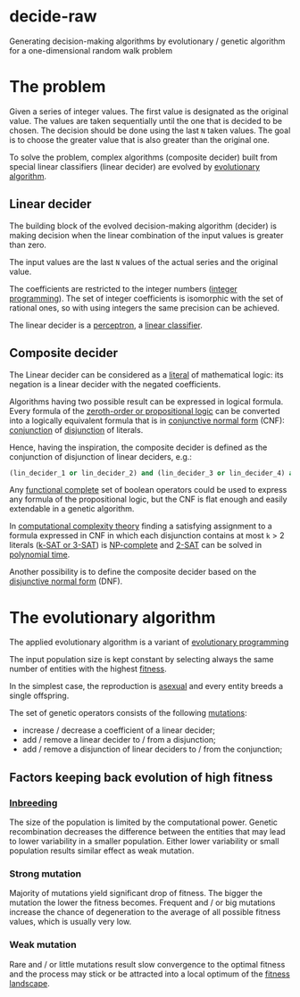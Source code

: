 # decide-raw
Generating decision-making algorithms by evolutionary / genetic algorithm
for a one-dimensional random walk problem

# The problem

Given a series of integer values.
The first value is designated as the original value.
The values are taken sequentially until the one that is decided to be chosen.
The decision should be done using the last `N` taken values.
The goal is to choose the greater value that is also greater than the original one.

To solve the problem, complex algorithms (composite decider) built from special linear classifiers (linear decider)
are evolved by [evolutionary algorithm](https://en.wikipedia.org/wiki/Evolutionary_algorithm).

## Linear decider

The building block of the evolved decision-making algorithm (decider) is
making decision when the linear combination of the input values is greater than zero.

The input values are the last `N` values of the actual series and the original value.

The coefficients are restricted to the integer numbers
([integer programming](https://en.wikipedia.org/wiki/Integer_programming)).
The set of integer coefficients is isomorphic with the set of rational ones,
so with using integers the same precision can be achieved.

The linear decider is a [perceptron](https://en.wikipedia.org/wiki/Perceptron),
a [linear classifier](https://en.wikipedia.org/wiki/Linear_classifier).

## Composite decider

The Linear decider can be considered as a
[literal](https://en.wikipedia.org/wiki/Literal_(mathematical_logic)) of mathematical logic:
its negation is a linear decider with the negated coefficients.

Algorithms having two possible result can be expressed in logical formula.
Every formula of the [zeroth-order or propositional logic](https://en.wikipedia.org/wiki/Propositional_calculus)
can be converted into a logically equivalent formula that is in
[conjunctive normal form](https://en.wikipedia.org/wiki/Conjunctive_normal_form) (CNF):
[conjunction](https://en.wikipedia.org/wiki/Logical_conjunction)
of [disjunction](https://en.wikipedia.org/wiki/Logical_disjunction) of literals.

Hence, having the inspiration,
the composite decider is defined as the conjunction of disjunction of linear deciders, e.g.:
```python
(lin_decider_1 or lin_decider_2) and (lin_decider_3 or lin_decider_4) and (lin_decider_5 or lin_decider_6)
```

Any [functional complete](https://en.wikipedia.org/wiki/Functional_completeness#Minimal_functionally_complete_operator_sets)
set of boolean operators could be used to express any formula of the propositional logic,
but the CNF is flat enough and easily extendable in a genetic algorithm.

In [computational complexity theory](https://en.wikipedia.org/wiki/Computational_complexity_theory)
finding a satisfying assignment to a formula expressed in CNF
in which each disjunction contains at most `k` > 2 literals
([k-SAT or 3-SAT](https://en.wikipedia.org/wiki/Boolean_satisfiability_problem)) is
[NP-complete](https://en.wikipedia.org/wiki/NP-completeness) and
[2-SAT](https://en.wikipedia.org/wiki/2-satisfiability) can be solved
in [polynomial time](https://en.wikipedia.org/wiki/Time_complexity#Polynomial_time).

Another possibility is to define the composite decider based on the
[disjunctive normal form](https://en.wikipedia.org/wiki/Disjunctive_normal_form) (DNF).

# The evolutionary algorithm

The applied evolutionary algorithm is a variant of
[evolutionary programming](https://en.wikipedia.org/wiki/Evolutionary_programming)

The input population size is kept constant by selecting always the same number of entities
with the highest [fitness](https://en.wikipedia.org/wiki/Fitness_function).

In the simplest case, the reproduction is [asexual](https://en.wikipedia.org/wiki/Asexual_reproduction)
and every entity breeds a single offspring.

The set of genetic operators consists of the following
[mutations](https://en.wikipedia.org/wiki/Mutation_(genetic_algorithm)):
- increase / decrease a coefficient of a linear decider;
- add / remove a linear decider to / from a disjunction;
- add / remove a disjunction of linear deciders to / from the conjunction;

## Factors keeping back evolution of high fitness

### [Inbreeding](https://en.wikipedia.org/wiki/Inbreeding)

The size of the population is limited by the computational power.
Genetic recombination decreases the difference between the entities
that may lead to lower variability in a smaller population.
Either lower variability or small population results similar effect as weak mutation.

### Strong mutation

Majority of mutations yield significant drop of fitness.
The bigger the mutation the lower the fitness becomes.
Frequent and / or big mutations increase the chance of degeneration to
the average of all possible fitness values, which is usually very low.

### Weak mutation

Rare and / or little mutations result slow convergence to the optimal fitness
and the process may stick or be attracted into a local optimum of the
[fitness landscape](https://en.wikipedia.org/wiki/Fitness_landscape).
